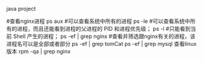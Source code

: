 java project


#查看nginx进程
ps aux #可以查看系统中所有的进程
ps -le #可以查看系统中所有的进程，而且还能看到进程的父进程的 PID 和进程优先级；
ps -l #只能看到当前 Shell 产生的进程；
ps -ef | grep nginx  #查看并筛选跟nginx有关的进程，该进程名可以是全部或者部分
ps -ef | grep tomCat
ps -ef | grep mysql
查看linux版本 rpm -qa | grep nginx